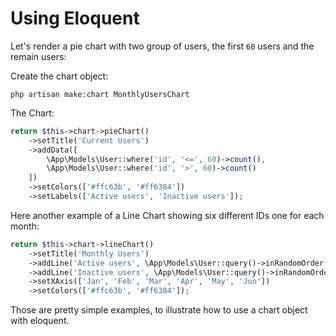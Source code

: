 # Using Eloquent

Let's render a pie chart with two group of users, the first `60` users and the remain users:

Create the chart object:

```shell
php artisan make:chart MonthlyUsersChart
```

The Chart:

```php
return $this->chart->pieChart()
    ->setTitle('Current Users')
    ->addData([
        \App\Models\User::where('id', '<=', 60)->count(),
        \App\Models\User::where('id', '>', 60)->count()
    ])
    ->setColors(['#ffc63b', '#ff6384'])
    ->setLabels(['Active users', 'Inactive users']);
```

Here another example of a Line Chart showing six different IDs one for each month:

```php
return $this->chart->lineChart()
    ->setTitle('Monthly Users')
    ->addLine('Active users', \App\Models\User::query()->inRandomOrder()->limit(6)->pluck('id')->toArray())
    ->addLine('Inactive users', \App\Models\User::query()->inRandomOrder()->limit(6)->pluck('id')->toArray())
    ->setXAxis(['Jan', 'Feb', 'Mar', 'Apr', 'May', 'Jun'])
    ->setColors(['#ffc63b', '#ff6384']);
```

Those are pretty simple examples, to illustrate how to use a chart object with eloquent.
